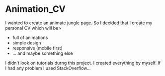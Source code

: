 # Animation_CV
I wanted to create an animate jungle page. So I decided that I create my personal CV which will be>
- full of animations
- simple design
- responsive (mobile first)
- ... and maybe something else

I didn't look on tutorials durng this project. I created everything by myself. If I had any problem I used StackOverflow...

